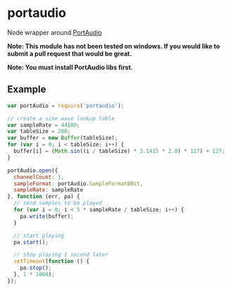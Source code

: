 
# portaudio

Node wrapper around [PortAudio](http://www.portaudio.com/)

**Note: This module has not been tested on windows. If you would like to submit a pull request that would be great.**

**Note: You must install PortAudio libs first.**

## Example

```javascript
var portAudio = require('portaudio');

// create a sine wave lookup table
var sampleRate = 44100;
var tableSize = 200;
var buffer = new Buffer(tableSize);
for (var i = 0; i < tableSize; i++) {
  buffer[i] = (Math.sin((i / tableSize) * 3.1415 * 2.0) * 127) + 127;
}

portAudio.open({
  channelCount: 1,
  sampleFormat: portAudio.SampleFormat8Bit,
  sampleRate: sampleRate
}, function (err, pa) {
  // send samples to be played
  for (var i = 0; i < 5 * sampleRate / tableSize; i++) {
    pa.write(buffer);
  }

  // start playing
  pa.start();

  // stop playing 1 second later
  setTimeout(function () {
    pa.stop();
  }, 1 * 1000);
});
```
